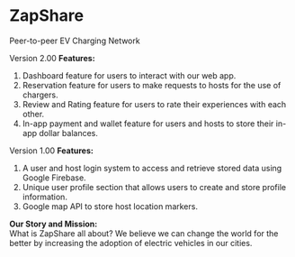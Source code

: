 # ZapShare
Peer-to-peer EV Charging Network

Version 2.00
<b>Features:</b>
<ol>
  <li>Dashboard feature for users to interact with our web app.</li>
  <li>Reservation feature for users to make requests to hosts for the use of chargers.</li>
  <li>Review and Rating feature for users to rate their experiences with each other.</li>
  <li>In-app payment and wallet feature for users and hosts to store their in-app dollar balances.</li>
</ol>

Version 1.00
<b>Features:</b>
<ol>
  <li>A user and host login system to access and retrieve stored data using Google Firebase.</li>
  <li>Unique user profile section that allows users to create and store profile information.</li>
  <li>Google map API to store host location markers.</li>
</ol>

<b>Our Story and Mission:</b>
<br>
What is ZapShare all about?
We believe we can change the world for the better by increasing the adoption of electric vehicles in our cities.
